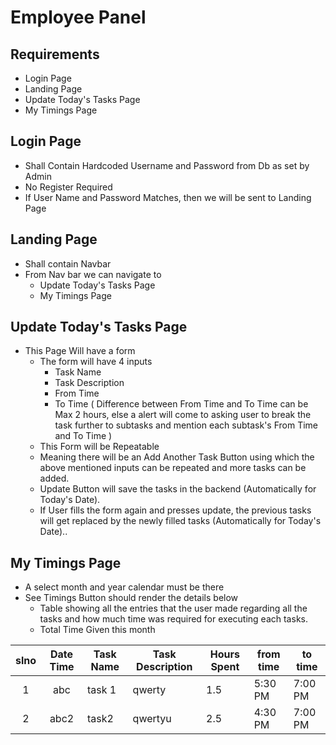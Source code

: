 # Employee Panel

## Requirements

- Login Page
- Landing Page
- Update Today's Tasks Page
- My Timings Page

## Login Page

- Shall Contain Hardcoded Username and Password from Db as set by Admin
- No Register Required
- If User Name and Password Matches, then we will be sent to Landing Page

## Landing Page

- Shall contain Navbar
- From Nav bar we can navigate to
  - Update Today's Tasks Page
  - My Timings Page

## Update Today's Tasks Page

- This Page Will have a form
  - The form will have 4 inputs
    - Task Name
    - Task Description
    - From Time
    - To Time ( Difference between From Time and To Time can be Max 2 hours, else a alert will come to asking user to break the task further to subtasks and mention each subtask's From Time and To Time )
  - This Form will be Repeatable
  - Meaning there will be an Add Another Task Button using which the above mentioned inputs can be repeated and more tasks can be added.
  - Update Button will save the tasks in the backend (Automatically for Today's Date).
  - If User fills the form again and presses update, the previous tasks will get replaced by the newly filled tasks (Automatically for Today's Date)..

## My Timings Page

- A select month and year calendar must be there
- See Timings Button should render the details below
  - Table showing all the entries that the user made regarding all the tasks and how much time was required for executing each tasks.
  - Total Time Given this month

| slno | Date Time | Task Name | Task Description | Hours Spent | from time | to time |
| :--: | :-------: | --------- | ---------------- | ----------- | --------- | ------- |
|  1   |    abc    | task 1    | qwerty           | 1.5         | 5:30 PM   | 7:00 PM |
|  2   |   abc2    | task2     | qwertyu          | 2.5         | 4:30 PM   | 7:00 PM |
